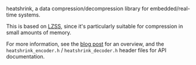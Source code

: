 heatshrink, a data compression/decompression library for embedded/real-time systems.

This is based on [LZSS], since it's particularly suitable for
compression in small amounts of memory.

For more information, see the [blog post] for an overview, and the
`heatshrink_encoder.h` / `heatshrink_decoder.h` header files for API
documentation.

[blog post]: https://spin.atomicobject.com/
[LZSS]: http://en.wikipedia.org/wiki/Lempel-Ziv-Storer-Szymanski
